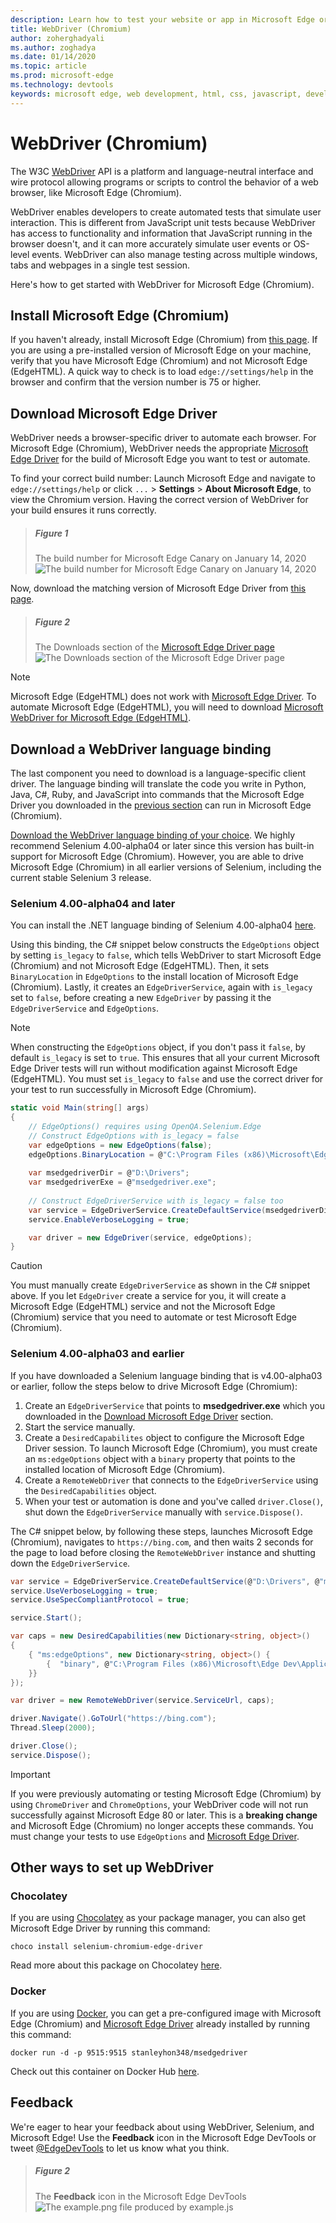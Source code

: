 ```yaml
---
description: Learn how to test your website or app in Microsoft Edge or automate the browser with WebDriver.
title: WebDriver (Chromium)
author: zoherghadyali
ms.author: zoghadya
ms.date: 01/14/2020
ms.topic: article
ms.prod: microsoft-edge
ms.technology: devtools
keywords: microsoft edge, web development, html, css, javascript, developer, webdriver, selenium, testing, tools, automation, test
---
```


# WebDriver (Chromium)
The W3C [WebDriver](https://www.w3.org/TR/webdriver2/) API is a platform and language-neutral interface and wire protocol allowing programs or scripts to control the behavior of a web browser, like Microsoft Edge (Chromium).

WebDriver enables developers to create automated tests that simulate user interaction. This is different from JavaScript unit tests because WebDriver has access to functionality and information that JavaScript running in the browser doesn't, and it can more accurately simulate user events or OS-level events. WebDriver can also manage testing across multiple windows, tabs and webpages in a single test session.

Here's how to get started with WebDriver for Microsoft Edge (Chromium). 

## Install Microsoft Edge (Chromium)
If you haven't already, install Microsoft Edge (Chromium) from [this page](https://www.microsoftedgeinsider.com/download). If you are using a pre-installed version of Microsoft Edge on your machine, verify that you have Microsoft Edge (Chromium) and not Microsoft Edge (EdgeHTML). A quick way to check is to load `edge://settings/help` in the browser and confirm that the version number is 75 or higher.

## Download Microsoft Edge Driver
WebDriver needs a browser-specific driver to automate each browser. For Microsoft Edge (Chromium), WebDriver needs the appropriate [Microsoft Edge Driver](https://developer.microsoft.com/microsoft-edge/tools/webdriver/) for the build of Microsoft Edge you want to test or automate.

To find your correct build number: Launch Microsoft Edge and navigate to `edge://settings/help` or click `...` > **Settings** >  **About Microsoft Edge**, to view the Chromium version. Having the correct version of WebDriver for your build ensures it runs correctly.

> ##### Figure 1  
> The build number for Microsoft Edge Canary on January 14, 2020
> ![The build number for Microsoft Edge Canary on January 14, 2020](./media/webdriver-chromium/edge-version.png)  

Now, download the matching version of Microsoft Edge Driver from [this page](https://developer.microsoft.com/en-us/microsoft-edge/tools/webdriver/#downloads).

> ##### Figure 2
> The Downloads section of the [Microsoft Edge Driver page](https://developer.microsoft.com/en-us/microsoft-edge/tools/webdriver/#downloads)
> ![The Downloads section of the Microsoft Edge Driver page](./media/webdriver-chromium/edge-driver-install.png)  

> [!NOTE]
> Microsoft Edge (EdgeHTML) does not work with [Microsoft Edge Driver](https://developer.microsoft.com/en-us/microsoft-edge/tools/webdriver/#downloads). To automate Microsoft Edge (EdgeHTML), you will need to download [Microsoft WebDriver for Microsoft Edge (EdgeHTML)](./webdriver.md).

## Download a WebDriver language binding
The last component you need to download is a language-specific client driver. The language binding will translate the code you write in Python, Java, C#, Ruby, and JavaScript into commands that the Microsoft Edge Driver you downloaded in the [previous section](#download-microsoft-edge-driver) can run in Microsoft Edge (Chromium).

[Download the WebDriver language binding of your choice](https://selenium.dev/downloads/). We highly recommend Selenium 4.00-alpha04 or later since this version has built-in support for Microsoft Edge (Chromium). However, you are able to drive Microsoft Edge (Chromium) in all earlier versions of Selenium, including the current stable Selenium 3 release.

### Selenium 4.00-alpha04 and later
You can install the .NET language binding of Selenium 4.00-alpha04 [here](https://www.nuget.org/packages/Selenium.WebDriver/4.0.0-alpha04).

Using this binding, the C# snippet below constructs the `EdgeOptions` object by setting `is_legacy` to `false`, which tells WebDriver to start Microsoft Edge (Chromium) and not Microsoft Edge (EdgeHTML). Then, it sets `BinaryLocation` in `EdgeOptions` to the install location of Microsoft Edge (Chromium). Lastly, it creates an `EdgeDriverService`, again with `is_legacy` set to `false`, before creating a new `EdgeDriver` by passing it the `EdgeDriverService` and `EdgeOptions`.

> [!NOTE]
> When constructing the `EdgeOptions` object, if you don't pass it `false`, by default `is_legacy` is set to `true`. This ensures that all your current Microsoft Edge Driver tests will run without modification against Microsoft Edge (EdgeHTML). You must set `is_legacy` to `false` and use the correct driver for your test to run successfully in Microsoft Edge (Chromium). 

```cs
static void Main(string[] args)
{
    // EdgeOptions() requires using OpenQA.Selenium.Edge
    // Construct EdgeOptions with is_legacy = false
    var edgeOptions = new EdgeOptions(false);
    edgeOptions.BinaryLocation = @"C:\Program Files (x86)\Microsoft\Edge Dev\Application\msedge.exe";
            
    var msedgedriverDir = @"D:\Drivers";
    var msedgedriverExe = @"msedgedriver.exe";
            
    // Construct EdgeDriverService with is_legacy = false too
    var service = EdgeDriverService.CreateDefaultService(msedgedriverDir, msedgedriverExe, false);
    service.EnableVerboseLogging = true;

    var driver = new EdgeDriver(service, edgeOptions);
}
```

> [!CAUTION]
> You must manually create `EdgeDriverService` as shown in the C# snippet above. If you let `EdgeDriver` create a service for you, it will create a Microsoft Edge (EdgeHTML) service and not the Microsoft Edge (Chromium) service that you need to automate or test Microsoft Edge (Chromium).

### Selenium 4.00-alpha03 and earlier
If you have downloaded a Selenium language binding that is v4.00-alpha03 or earlier, follow the steps below to drive Microsoft Edge (Chromium):

1. Create an `EdgeDriverService` that points to **msedgedriver.exe** which you downloaded in the [Download Microsoft Edge Driver](#download-microsoft-edge-driver) section.
2. Start the service manually.
3. Create a `DesiredCapabilites` object to configure the Microsoft Edge Driver session. To launch Microsoft Edge (Chromium), you must create an `ms:edgeOptions` object with a `binary` property that points to the installed location of Microsoft Edge (Chromium).
4. Create a `RemoteWebDriver` that connects to the `EdgeDriverService` using the `DesiredCapabilities` object.
5. When your test or automation is done and you've called `driver.Close()`, shut down the `EdgeDriverService` manually with `service.Dispose()`.

The C# snippet below, by following these steps, launches Microsoft Edge (Chromium), navigates to `https://bing.com`, and then waits 2 seconds for the page to load before closing the `RemoteWebDriver` instance and shutting down the `EdgeDriverService`.

```cs
var service = EdgeDriverService.CreateDefaultService(@"D:\Drivers", @"msedgedriver.exe");
service.UseVerboseLogging = true;
service.UseSpecCompliantProtocol = true;

service.Start();

var caps = new DesiredCapabilities(new Dictionary<string, object>()
{
    { "ms:edgeOptions", new Dictionary<string, object>() {
        {  "binary", @"C:\Program Files (x86)\Microsoft\Edge Dev\Application\msedge.exe" }
    }}
});

var driver = new RemoteWebDriver(service.ServiceUrl, caps);

driver.Navigate().GoToUrl("https://bing.com");
Thread.Sleep(2000);

driver.Close();
service.Dispose();
```

<!-- If time permits, for MGP, document the DesiredCapabilities object with help from: https://sites.google.com/a/chromium.org/chromedriver/capabilities -->
> [!IMPORTANT]
> If you were previously automating or testing Microsoft Edge (Chromium) by using `ChromeDriver` and `ChromeOptions`, your WebDriver code will not run successfully against Microsoft Edge 80 or later. This is a **breaking change** and Microsoft Edge (Chromium) no longer accepts these commands. You must change your tests to use `EdgeOptions` and [Microsoft Edge Driver](https://developer.microsoft.com/en-us/microsoft-edge/tools/webdriver).

## Other ways to set up WebDriver
### Chocolatey
If you are using [Chocolatey](https://chocolatey.org/) as your package manager, you can also get Microsoft Edge Driver by running this command:

```console
choco install selenium-chromium-edge-driver
```

Read more about this package on Chocolatey [here](https://chocolatey.org/packages/selenium-chromium-edge-driver).

### Docker
If you are using [Docker](https://hub.docker.com/), you can get a pre-configured image with Microsoft Edge (Chromium) and [Microsoft Edge Driver](https://developer.microsoft.com/en-us/microsoft-edge/tools/webdriver/) already installed by running this command:

```console
docker run -d -p 9515:9515 stanleyhon348/msedgedriver
```

Check out this container on Docker Hub [here](https://hub.docker.com/r/stanleyhon348/msedgedriver).

## Feedback
We're eager to hear your feedback about using WebDriver, Selenium, and Microsoft Edge! Use the **Feedback** icon in the Microsoft Edge DevTools or tweet [@EdgeDevTools](https://twitter.com/intent/tweet?text=@EdgeDevTools) to let us know what you think.

> ##### Figure 2
> The **Feedback** icon in the Microsoft Edge DevTools
> ![The example.png file produced by example.js](./devtools-guide-chromium/media/devtools-feedback.png)  